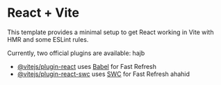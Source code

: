 # React + Vite

This template provides a minimal setup to get React working in Vite with HMR and some ESLint rules.

Currently, two official plugins are available:
hajb
- [@vitejs/plugin-react](https://github.com/vitejs/vite-plugin-react/blob/main/packages/plugin-react/README.md) uses [Babel](https://babeljs.io/) for Fast Refresh
- [@vitejs/plugin-react-swc](https://github.com/vitejs/vite-plugin-react-swc) uses [SWC](https://swc.rs/) for Fast Refresh
ahahid
